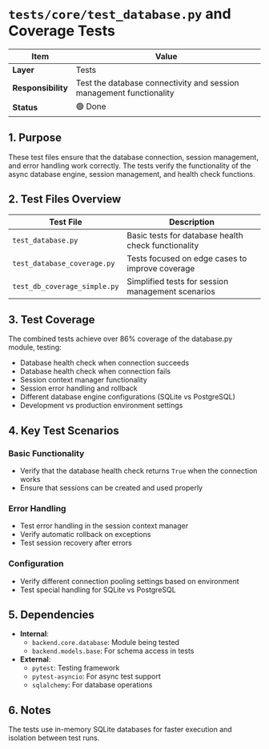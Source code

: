 # `tests/core/test_database.py` and Coverage Tests

| Item               | Value                                                               |
| ------------------ | ------------------------------------------------------------------- |
| **Layer**          | Tests                                                               |
| **Responsibility** | Test the database connectivity and session management functionality |
| **Status**         | 🟢 Done                                                             |

## 1. Purpose

These test files ensure that the database connection, session management, and error handling work correctly. The tests verify the functionality of the async database engine, session management, and health check functions.

## 2. Test Files Overview

| Test File                    | Description                                         |
| ---------------------------- | --------------------------------------------------- |
| `test_database.py`           | Basic tests for database health check functionality |
| `test_database_coverage.py`  | Tests focused on edge cases to improve coverage     |
| `test_db_coverage_simple.py` | Simplified tests for session management scenarios   |

## 3. Test Coverage

The combined tests achieve over 86% coverage of the database.py module, testing:

- Database health check when connection succeeds
- Database health check when connection fails
- Session context manager functionality
- Session error handling and rollback
- Different database engine configurations (SQLite vs PostgreSQL)
- Development vs production environment settings

## 4. Key Test Scenarios

### Basic Functionality

- Verify that the database health check returns `True` when the connection works
- Ensure that sessions can be created and used properly

### Error Handling

- Test error handling in the session context manager
- Verify automatic rollback on exceptions
- Test session recovery after errors

### Configuration

- Verify different connection pooling settings based on environment
- Test special handling for SQLite vs PostgreSQL

## 5. Dependencies

- **Internal**:
  - `backend.core.database`: Module being tested
  - `backend.models.base`: For schema access in tests
- **External**:
  - `pytest`: Testing framework
  - `pytest-asyncio`: For async test support
  - `sqlalchemy`: For database operations

## 6. Notes

The tests use in-memory SQLite databases for faster execution and isolation between test runs.
